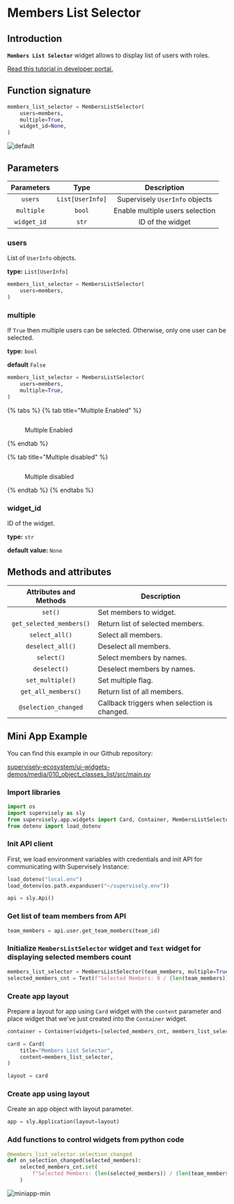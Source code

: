# Members List Selector

## Introduction

**`Members List Selector`** widget allows to display list of users with roles.

[Read this tutorial in developer portal.](https://developer.supervisely.com/app-development/apps-with-gui/members-list-selector)

## Function signature

```python
members_list_selector = MembersListSelector(
    users=members,
    multiple=True,
    widget_id=None,
)
```

![default](https://github.com/supervisely-ecosystem/ui-widgets-demos/assets/48913536/28a62429-88d8-4932-b70e-258fe3488855)

## Parameters

| Parameters  |       Type       |           Description           |
| :---------: | :--------------: | :-----------------------------: |
|   `users`   | `List[UserInfo]` | Supervisely `UserInfo` objects  |
| `multiple`  |      `bool`      | Enable multiple users selection |
| `widget_id` |      `str`       |        ID of the widget         |

### users

List of `UserInfo` objects.

**type:** `List[UserInfo]`

```python
members_list_selector = MembersListSelector(
    users=members,
)
```

### multiple

If `True` then multiple users can be selected. Otherwise, only one user can be selected.

**type:** `bool`

**default** `False`

```python
members_list_selector = MembersListSelector(
    users=members,
    multiple=True,
)
```

{% tabs %}
{% tab title="Multiple Enabled" %}

<figure><img src="https://github.com/supervisely-ecosystem/ui-widgets-demos/assets/48913536/5d6901a1-d509-4f95-8a8c-d6273778fd1e" alt=""><figcaption><p>Multiple Enabled</p></figcaption></figure>
{% endtab %}

{% tab title="Multiple disabled" %}

<figure><img src="https://github.com/supervisely-ecosystem/ui-widgets-demos/assets/48913536/3f6a04a3-d39f-4fe5-9e1f-02c4c94224f7" alt=""><figcaption><p>Multiple disabled</p></figcaption></figure>
{% endtab %}
{% endtabs %}

### widget_id

ID of the widget.

**type:** `str`

**default value:** `None`

## Methods and attributes

|  Attributes and Methods  | Description                                  |
| :----------------------: | -------------------------------------------- |
|         `set()`          | Set members to widget.                       |
| `get_selected_members()` | Return list of selected members.             |
|      `select_all()`      | Select all members.                          |
|     `deselect_all()`     | Deselect all members.                        |
|        `select()`        | Select members by names.                     |
|       `deselect()`       | Deselect members by names.                   |
|     `set_multiple()`     | Set multiple flag.                           |
|   `get_all_members()`    | Return list of all members.                  |
|   `@selection_changed`   | Callback triggers when selection is changed. |

## Mini App Example

You can find this example in our Github repository:

[supervisely-ecosystem/ui-widgets-demos/media/010_object_classes_list/src/main.py](https://github.com/supervisely-ecosystem/ui-widgets-demos/blob/master/media/010_object_classes_list/src/main.py)

### Import libraries

```python
import os
import supervisely as sly
from supervisely.app.widgets import Card, Container, MembersListSelector, Text
from dotenv import load_dotenv
```

### Init API client

First, we load environment variables with credentials and init API for communicating with Supervisely Instance:

```python
load_dotenv("local.env")
load_dotenv(os.path.expanduser("~/supervisely.env"))

api = sly.Api()
```

### Get list of team members from API

```python
team_members = api.user.get_team_members(team_id)
```

### Initialize `MembersListSelector` widget and `Text` widget for displaying selected members count

```python
members_list_selector = MembersListSelector(team_members, multiple=True)
selected_members_cnt = Text(f"Selected Members: 0 / {len(team_members)}")
```

### Create app layout

Prepare a layout for app using `Card` widget with the `content` parameter and place widget that we've just created into the `Container` widget.

```python
container = Container(widgets=[selected_members_cnt, members_list_selector])

card = Card(
    title="Members List Selector",
    content=members_list_selector,
)

layout = card
```

### Create app using layout

Create an app object with layout parameter.

```python
app = sly.Application(layout=layout)
```

### Add functions to control widgets from python code

```python
@members_list_selector.selection_changed
def on_selection_changed(selected_members):
    selected_members_cnt.set(
        f"Selected Members: {len(selected_members)} / {len(team_members)}", "text"
    )
```

![miniapp-min](https://github.com/supervisely-ecosystem/ui-widgets-demos/assets/48913536/63503ddb-36e1-4d18-9942-f45f51e4bab5)
